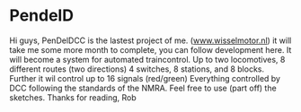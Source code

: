 # PendelD
Hi guys, PenDelDCC is the lastest project of me. (www.wisselmotor.nl) it will take me some more month to complete, you can follow development here.
It will become a system for automated traincontrol. Up to two locomotives, 8 different routes (two directions) 4 switches, 8 stations, and 8 blocks. 
Further it wil control up to 16 signals (red/green) 
Everything controlled by DCC following the standards of the NMRA. 
Feel free to use (part off) the sketches. 
Thanks for reading,
Rob
